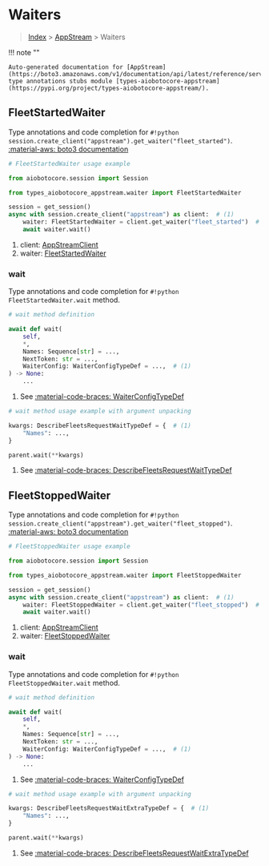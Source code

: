 # Waiters

> [Index](../README.md) > [AppStream](./README.md) > Waiters

!!! note ""

    Auto-generated documentation for [AppStream](https://boto3.amazonaws.com/v1/documentation/api/latest/reference/services/appstream.html#appstream)
    type annotations stubs module [types-aiobotocore-appstream](https://pypi.org/project/types-aiobotocore-appstream/).

## FleetStartedWaiter

Type annotations and code completion for `#!python session.create_client("appstream").get_waiter("fleet_started")`.
[:material-aws: boto3 documentation](https://boto3.amazonaws.com/v1/documentation/api/latest/reference/services/appstream/waiter/FleetStarted.html#AppStream.Waiter.FleetStarted)

```python
# FleetStartedWaiter usage example

from aiobotocore.session import Session

from types_aiobotocore_appstream.waiter import FleetStartedWaiter

session = get_session()
async with session.create_client("appstream") as client:  # (1)
    waiter: FleetStartedWaiter = client.get_waiter("fleet_started")  # (2)
    await waiter.wait()
```

1. client: [AppStreamClient](./client.md)
2. waiter: [FleetStartedWaiter](./waiters.md#fleetstartedwaiter)


### wait

Type annotations and code completion for `#!python FleetStartedWaiter.wait` method.

```python
# wait method definition

await def wait(
    self,
    *,
    Names: Sequence[str] = ...,
    NextToken: str = ...,
    WaiterConfig: WaiterConfigTypeDef = ...,  # (1)
) -> None:
    ...
```

1. See [:material-code-braces: WaiterConfigTypeDef](./type_defs.md#waiterconfigtypedef) 


```python
# wait method usage example with argument unpacking

kwargs: DescribeFleetsRequestWaitTypeDef = {  # (1)
    "Names": ...,
}

parent.wait(**kwargs)
```

1. See [:material-code-braces: DescribeFleetsRequestWaitTypeDef](./type_defs.md#describefleetsrequestwaittypedef) 
## FleetStoppedWaiter

Type annotations and code completion for `#!python session.create_client("appstream").get_waiter("fleet_stopped")`.
[:material-aws: boto3 documentation](https://boto3.amazonaws.com/v1/documentation/api/latest/reference/services/appstream/waiter/FleetStopped.html#AppStream.Waiter.FleetStopped)

```python
# FleetStoppedWaiter usage example

from aiobotocore.session import Session

from types_aiobotocore_appstream.waiter import FleetStoppedWaiter

session = get_session()
async with session.create_client("appstream") as client:  # (1)
    waiter: FleetStoppedWaiter = client.get_waiter("fleet_stopped")  # (2)
    await waiter.wait()
```

1. client: [AppStreamClient](./client.md)
2. waiter: [FleetStoppedWaiter](./waiters.md#fleetstoppedwaiter)


### wait

Type annotations and code completion for `#!python FleetStoppedWaiter.wait` method.

```python
# wait method definition

await def wait(
    self,
    *,
    Names: Sequence[str] = ...,
    NextToken: str = ...,
    WaiterConfig: WaiterConfigTypeDef = ...,  # (1)
) -> None:
    ...
```

1. See [:material-code-braces: WaiterConfigTypeDef](./type_defs.md#waiterconfigtypedef) 


```python
# wait method usage example with argument unpacking

kwargs: DescribeFleetsRequestWaitExtraTypeDef = {  # (1)
    "Names": ...,
}

parent.wait(**kwargs)
```

1. See [:material-code-braces: DescribeFleetsRequestWaitExtraTypeDef](./type_defs.md#describefleetsrequestwaitextratypedef) 
